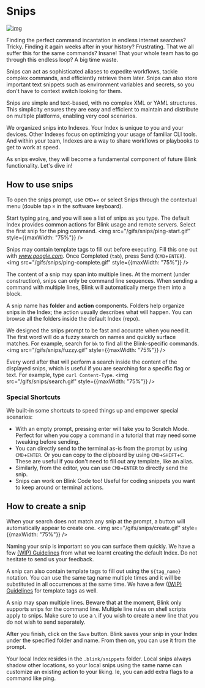 # Snips

[![img](https://imgs.xkcd.com/comics/tar.png)](https://xkcd.com/1168)

Finding the perfect command incantation in endless internet searches? Tricky. Finding it again weeks after in your history? Frustrating. That we all suffer this for the same commands? Insane! That your whole team has to go through this endless loop? A big time waste.

Snips can act as sophisticated aliases to expedite workflows, tackle complex commands, and efficiently retrieve them later. Snips can also store important text snippets such as environment variables and secrets, so you don't have to context switch looking for them. 

Snips are simple and text-based, with no complex XML or YAML structures. This simplicity ensures they are easy and efficient to maintain and distribute on multiple platforms, enabling very cool scenarios. 

We organized snips into Indexes. Your Index is unique to you and your devices. Other Indexes focus on optimizing your usage of familiar CLI tools. And within your team, Indexes are a way to share workflows or playbooks to get to work at speed.

As snips evolve, they will become a fundamental component of future Blink functionality. Let's dive in!

## How to use snips

To open the snips prompt, use  `CMD`+`<` or select Snips through the contextual menu (double tap `⌘` in the software keyboard).

Start typing `ping`, and you will see a list of snips as you type. The default Index provides common actions for Blink usage and remote servers. Select the first snip for the ping command.
<img src="/gifs/snips/ping-start.gif" style={{maxWidth: "75%"}} />

Snips may contain template tags to fill out before executing. Fill this one out with *www.google.com*. Once Completed (`tab`), press Send (`CMD`+`ENTER`).
<img src="/gifs/snips/ping-complete.gif" style={{maxWidth: "75%"}} />

The content of a snip may span into multiple lines. At the moment (under construction), snips can only be command line sequences. When sending a command with multiple lines, Blink will automatically merge them into a block.

A snip name has **folder** and **action** components. Folders help organize snips in the Index; the action usually describes what will happen. You can browse all the folders inside the default Index (repo).

We designed the snips prompt to be fast and accurate when you need it. The first word will do a fuzzy search on names and quickly surface matches. For example, search for `bk` to find all the Blink-specific commands. 
<img src="/gifs/snips/fuzzy.gif" style={{maxWidth: "75%"}} />

Every word after that will perform a search inside the content of the displayed snips, which is useful if you are searching for a specific flag or text. For example, type `curl Content-Type`.
<img src="/gifs/snips/search.gif" style={{maxWidth: "75%"}} />

### Special Shortcuts

We built-in some shortcuts to speed things up and empower special scenarios:

- With an empty prompt, pressing enter will take you to Scratch Mode. Perfect for when you copy a command in a tutorial that may need some tweaking before sending.
- You can directly send to the terminal as-is from the prompt by using `CMD`+`ENTER`. Or you can copy to the clipboard by using `CMD`+`SHIFT`+`C`. These are useful if you don't need to fill out any template, like an alias.
- Similarly, from the editor, you can use `CMD`+`ENTER` to directly send the snip.
- Snips can work on Blink Code too! Useful for coding snippets you want to keep around or terminal actions.

## How to create a snip

When your search does not match any snip at the prompt, a button will automatically appear to create one.
<img src="/gifs/snips/create.gif" style={{maxWidth: "75%"}} />

Naming your snip is important so you can surface them quickly. We have a few [(WIP) Guidelines](https://github.com/blinksh/snippets.git) from what we learnt creating the default Index. Do not hesitate to send us your feedback.

A snip can also contain template tags to fill out using the `${tag_name}` notation. You can use the same tag name multiple times and it will be substituted in all occurrences at the same time. We have a few ([(WIP) Guidelines](https://github.com/blinksh/snippets.git) for template tags as well.

A snip may span multiple lines. Beware that at the moment, Blink only supports snips for the command line. Multiple line rules on shell scripts apply to snips. Make sure to use a `\` if you wish to create a new line that you do not wish to send separately.

After you finish, click on the `Save` button. Blink saves your snip in your Index under the specified folder and name. From then on, you can use it from the prompt.

Your local Index resides in the `.blink/snippets` folder. Local snips always shadow other locations, so your local snips using the same name can customize an existing action to your liking. Ie, you can add extra flags to a command like ping.
